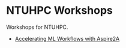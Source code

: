 # NTUHPC Workshops

Workshops for NTUHPC.

- [Accelerating ML Workflows with Aspire2A](./ml_aspire2a)
